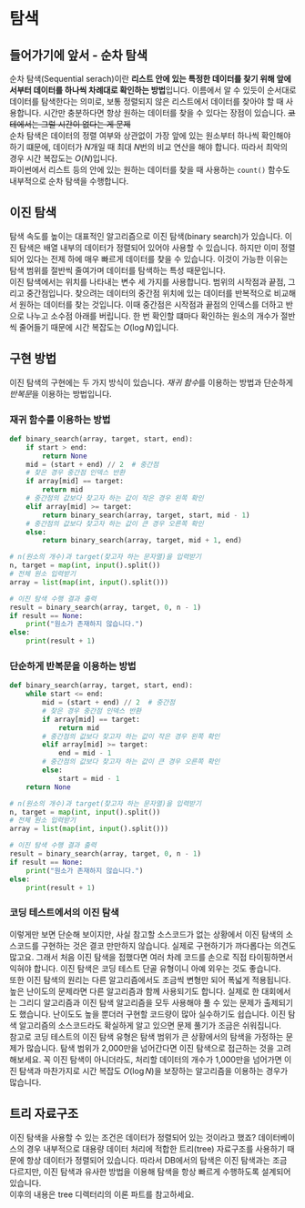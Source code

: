 # 탐색
## 들어가기에 앞서 - 순차 탐색
순차 탐색(Sequential serach)이란 **리스트 안에 있는 특정한 데이터를 찾기 위해 앞에서부터 데이터를 하나씩 차례대로 확인하는 방법**입니다. 이름에서 알 수 있듯이 순서대로 데이터를 탐색한다는 의미로, 보통 정렬되지 않은 리스트에서 데이터를 찾아야 할 때 사용합니다. 시간만 충분하다면 항상 원하는 데이터를 찾을 수 있다는 장점이 있습니다. ~~코테에서는 그럴 시간이 없다는 게 문제~~  
순차 탐색은 데이터의 정렬 여부와 상관없이 가장 앞에 있는 원소부터 하나씩 확인해야 하기 떄문에, 데이터가 $N$개일 때 최대 $N$번의 비교 연산을 해야 합니다. 따라서 최악의 경우 시간 복잡도는 $O\left(N\right)$입니다.  
파이썬에서 리스트 등의 안에 있는 원하는 데이터를 찾을 때 사용하는 `count()` 함수도 내부적으로 순차 탐색을 수행합니다.  
## 이진 탐색
탐색 속도를 높이는 대표적인 알고리즘으로 이진 탐색(binary search)가 있습니다. 이진 탐색은 배열 내부의 데이터가 정렬되어 있어야 사용할 수 있습니다. 하지만 이미 정렬되어 있다는 전제 하에 매우 빠르게 데이터를 찾을 수 있습니다. 이것이 가능한 이유는 탐색 범위를 절반씩 줄여가며 데이터를 탐색하는 특성 때문입니다.  
이진 탐색에서는 위치를 나타내는 변수 세 가지를 사용합니다. 범위의 시작점과 끝점, 그리고 중간점입니다. 찾으려는 데이터의 중간점 위치에 있는 데이터를 반복적으로 비교해서 원하는 데이터를 찾는 것입니다. 이때 중간점은 시작점과 끝점의 인덱스를 더하고 반으로 나누고 소수점 아래를 버립니다. 한 번 확인할 떄마다 확인하는 원소의 개수가 절반씩 줄어들기 때문에 시간 복잡도는 $O\left(\log N\right)$입니다.  
## 구현 방법
이진 탐색의 구현에는 두 가지 방식이 있습니다. *재귀 함수*를 이용하는 방법과 단순하게 *반복문*을 이용하는 방법입니다.
### 재귀 함수를 이용하는 방법
```Python
def binary_search(array, target, start, end):
    if start > end:
        return None
    mid = (start + end) // 2  # 중간점
    # 찾은 경우 중간점 인덱스 반환
    if array[mid] == target:
        return mid
    # 중간점의 값보다 찾고자 하는 값이 작은 경우 왼쪽 확인
    elif array[mid] >= target:
        return binary_search(array, target, start, mid - 1)
    # 중간점의 값보다 찾고자 하는 값이 큰 경우 오른쪽 확인
    else:
        return binary_search(array, target, mid + 1, end)

# n(원소의 개수)과 target(찾고자 하는 문자열)을 입력받기
n, target = map(int, input().split())
# 전체 원소 입력받기
array = list(map(int, input().split()))

# 이진 탐색 수행 결과 출력
result = binary_search(array, target, 0, n - 1)
if result == None:
    print("원소가 존재하지 않습니다.")
else:
    print(result + 1)
```  
### 단순하게 반복문을 이용하는 방법
```Python
def binary_search(array, target, start, end):
    while start <= end:
        mid = (start + end) // 2  # 중간점
        # 찾은 경우 중간점 인덱스 반환
        if array[mid] == target:
            return mid
        # 중간점의 값보다 찾고자 하는 값이 작은 경우 왼쪽 확인
        elif array[mid] >= target:
            end = mid - 1
        # 중간점의 값보다 찾고자 하는 값이 큰 경우 오른쪽 확인
        else:
            start = mid - 1
    return None

# n(원소의 개수)과 target(찾고자 하는 문자열)을 입력받기
n, target = map(int, input().split())
# 전체 원소 입력받기
array = list(map(int, input().split()))

# 이진 탐색 수행 결과 출력
result = binary_search(array, target, 0, n - 1)
if result == None:
    print("원소가 존재하지 않습니다.")
else:
    print(result + 1)
```  
### 코딩 테스트에서의 이진 탐색
이렇게만 보면 단순해 보이지만, 사실 참고할 소스코드가 없는 상황에서 이진 탐색의 소스코드를 구현하는 것은 결코 만만하지 않습니다. 실제로 구현하기가 까다롭다는 의견도 많고요. 그래서 처음 이진 탐색을 접했다면 여러 차례 코드를 손으로 직접 타이핑하면서 익혀야 합니다. 이진 탐색은 코딩 테스트 단골 유형이니 아예 외우는 것도 좋습니다.  
또한 이진 탐색의 원리는 다른 알고리즘에서도 조금씩 변형만 되어 폭넓게 적용됩니다. 높은 난이도의 문제라면 다른 알고리즘과 함께 사용되기도 합니다. 실제로 한 대회에서는 그리디 알고리즘과 이진 탐색 알고리즘을 모두 사용해야 풀 수 있는 문제가 출제되기도 했습니다. 난이도도 높을 뿐더러 구현할 코드량이 많아 실수하기도 쉽습니다. 이진 탐색 알고리즘의 소스코드라도 확실하게 알고 있으면 문제 풀기가 조금은 쉬워집니다.  
참고로 코딩 테스트의 이진 탐색 유형은 탐색 범위가 큰 상황에서의 탐색을 가정하는 문제가 많습니다. 탐색 범위가 2,000만을 넘어간다면 이진 탐색으로 접근하는 것을 고려해보세요. 꼭 이진 탐색이 아니더라도, 처리할 데이터의 개수가 1,000만을 넘어가면 이진 탐색과 마찬가지로 시간 복잡도 $O\left(\log N\right)$을 보장하는 알고리즘을 이용하는 경우가 많습니다.

## 트리 자료구조
이진 탐색을 사용할 수 있는 조건은 데이터가 정렬되어 있는 것이라고 했죠? 데이터베이스의 경우 내부적으로 대용량 데이터 처리에 적합한 트리(tree) 자료구조를 사용하기 때문에 항상 데이터가 정렬되어 있습니다. 따라서 DB에서의 탐색은 이진 탐색과는 조금 다르지만, 이진 탐색과 유사한 방법을 이용해 탐색을 항상 빠르게 수행하도록 설계되어 있습니다.  
이후의 내용은 tree 디렉터리의 이론 파트를 참고하세요.  